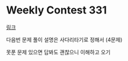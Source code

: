 # Weekly Contest 331

[링크](https://leetcode.com/contest/weekly-contest-331/)

다음번 문제 풀이 설명은 사다리타기로 정해서 (4문제)

못푼 문제 있으면 답봐도 괜찮으니 이해하고 오기
